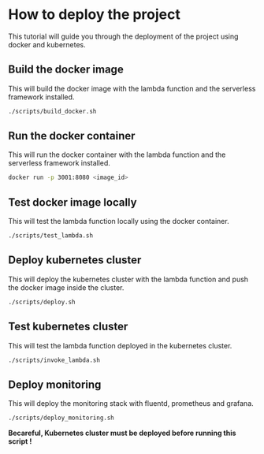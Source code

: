 # How to deploy the project

This tutorial will guide you through the deployment of the project using docker and kubernetes.

## Build the docker image

This will build the docker image with the lambda function and the serverless framework installed. 

```bash
./scripts/build_docker.sh
```

## Run the docker container

This will run the docker container with the lambda function and the serverless framework installed.

```bash
docker run -p 3001:8080 <image_id>
```

## Test docker image locally

This will test the lambda function locally using the docker container.

```bash
./scripts/test_lambda.sh
```

## Deploy kubernetes cluster

This will deploy the kubernetes cluster with the lambda function and push the docker image inside the cluster.

```bash
./scripts/deploy.sh
```

## Test kubernetes cluster

This will test the lambda function deployed in the kubernetes cluster.

```bash
./scripts/invoke_lambda.sh
```

## Deploy monitoring

This will deploy the monitoring stack with fluentd, prometheus and grafana.

```bash
./scripts/deploy_monitoring.sh
```
**Becareful, Kubernetes cluster must be deployed before running this script !**
